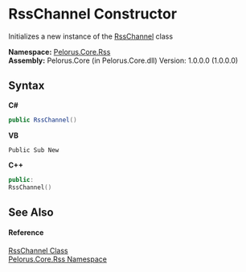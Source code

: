 # RssChannel Constructor 
 

Initializes a new instance of the <a href="8911D1C7">RssChannel</a> class

**Namespace:**&nbsp;<a href="683C06D0">Pelorus.Core.Rss</a><br />**Assembly:**&nbsp;Pelorus.Core (in Pelorus.Core.dll) Version: 1.0.0.0 (1.0.0.0)

## Syntax

**C#**<br />
``` C#
public RssChannel()
```

**VB**<br />
``` VB
Public Sub New
```

**C++**<br />
``` C++
public:
RssChannel()
```


## See Also


#### Reference
<a href="8911D1C7">RssChannel Class</a><br /><a href="683C06D0">Pelorus.Core.Rss Namespace</a><br />